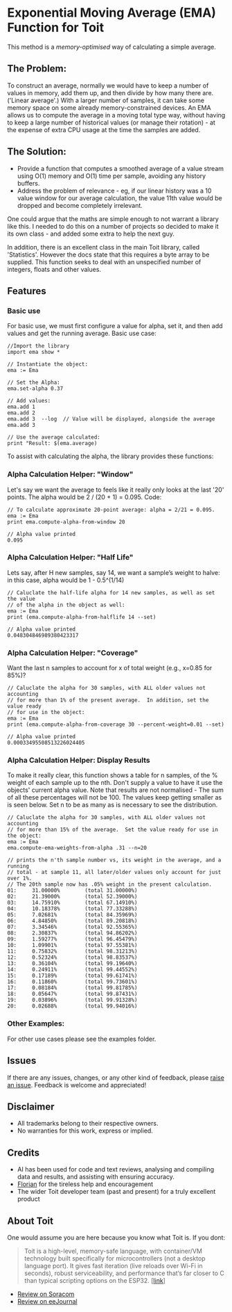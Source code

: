 # Exponential Moving Average (EMA) Function for Toit

This method is a _memory-optimised_ way of calculating a simple average.

## The Problem:
To construct an average, normally we would have to keep a number of values in
memory, add them up, and then divide by how many there are.  ('Linear average'.)
With a larger number of samples, it can take some memory space on some already
memory-constrained devices.  An EMA allows us to compute the average in a moving
total type way, without having to keep a large number of historical values (or
manage their rotation) - at the expense of extra CPU usage at the time the
samples are added.

## The Solution:
- Provide a function that computes a smoothed average of a value stream using O(1)
memory and O(1) time per sample, avoiding any history buffers.
- Address the problem of relevance - eg, if our linear history was a 10 value
window for our average calculation, the value 11th value would be dropped and
become completely irrelevant.

One could argue that the maths are simple enough to not warrant a library like
this.  I needed to do this on a number of projects so decided to make it its own
class - and added some extra to help the next guy.

In addition, there is an excellent class in the main Toit library, called
'Statistics'.  However the docs state that this requires a byte array to be
supplied.  This function seeks to deal with an unspecified number of integers,
floats and other values.

## Features
### Basic use
For basic use, we must first configure a value for alpha, set it, and then add values and get the running average.  Basic use case:
```Toit
//Import the library
import ema show *

// Instantiate the object:
ema := Ema

// Set the Alpha:
ema.set-alpha 0.37

// Add values:
ema.add 1
ema.add 2
ema.add 3  --log  // Value will be displayed, alongside the average
ema.add 3

// Use the average calculated:
print "Result: $(ema.average)
```
To assist with calculating the alpha, the library provides these functions:

### Alpha Calculation Helper: "Window"
Let's say we want the average to feels like it really only looks at the last '20'
points.  The alpha would be 2 / (20 + 1) = 0.095.  Code:
```Toit
// To calculate approximate 20-point average: alpha = 2/21 = 0.095.
ema := Ema
print ema.compute-alpha-from-window 20

// Alpha value printed
0.095
```

### Alpha Calculation Helper: "Half Life"
Lets say, after H new samples, say 14, we want a sample’s weight to halve: in
this case, alpha would be 1 - 0.5^(1/14)
```Toit
// Caluclate the half-life alpha for 14 new samples, as well as set the value
// of the alpha in the object as well:
ema := Ema
print (ema.compute-alpha-from-halflife 14 --set)

// Alpha value printed
0.048304846989380423317
```

### Alpha Calculation Helper: "Coverage"
Want the last n samples to account for x of total weight (e.g., x=0.85 for 85%)?
```Toit
// Caluclate the alpha for 30 samples, with ALL older values not accounting
// for more than 1% of the present average.  In addition, set the value ready
// for use in the object:
ema := Ema
print (ema.compute-alpha-from-coverage 30 --percent-weight=0.01 --set)

// Alpha value printed
0.00033495508513226024405
```

### Alpha Calculation Helper: Display Results
To make it really clear, this function shows a table for n samples, of the % weight of each sample up to the nth.  Don't supply a value to have it use the objects' current alpha value.  Note that results are not normalised - The sum of all these percentages will not be 100.  The values keep getting smaller as is seen below.  Set n to be as many as is necessary to see the distribution.
```Toit
// Caluclate the alpha for 30 samples, with ALL older values not accounting
// for more than 15% of the average.  Set the value ready for use in the object:
ema := Ema
ema.compute-ema-weights-from-alpha .31 --n=20

// prints the n'th sample number vs, its weight in the average, and a running
// total - at sample 11, all later/older values only account for just over 1%.
// The 20th sample now has .05% weight in the present calculation.
01:     31.00000%        (total 31.00000%)
02:     21.39000%        (total 52.39000%)
03:     14.75910%        (total 67.14910%)
04:     10.18378%        (total 77.33288%)
05:     7.02681%         (total 84.35969%)
06:     4.84850%         (total 89.20818%)
07:     3.34546%         (total 92.55365%)
08:     2.30837%         (total 94.86202%)
09:     1.59277%         (total 96.45479%)
10:     1.09901%         (total 97.55381%)
11:     0.75832%         (total 98.31213%)
12:     0.52324%         (total 98.83537%)
13:     0.36104%         (total 99.19640%)
14:     0.24911%         (total 99.44552%)
15:     0.17189%         (total 99.61741%)
16:     0.11860%         (total 99.73601%)
17:     0.08184%         (total 99.81785%)
18:     0.05647%         (total 99.87431%)
19:     0.03896%         (total 99.91328%)
20:     0.02688%         (total 99.94016%)
```

### Other Examples:
For other use cases please see the examples folder.

## Issues
If there are any issues, changes, or any other kind of feedback, please
[raise an issue](https://github.com/milkmansson/toit-ema/issues). Feedback is welcome and appreciated!

## Disclaimer
- All trademarks belong to their respective owners.
- No warranties for this work, express or implied.

## Credits
- AI has been used for code and text reviews, analysing and compiling data and
  results, and assisting with ensuring accuracy.
- [Florian](https://github.com/floitsch) for the tireless help and encouragement
- The wider Toit developer team (past and present) for a truly excellent product

## About Toit
One would assume you are here because you know what Toit is.  If you dont:
> Toit is a high-level, memory-safe language, with container/VM technology built
> specifically for microcontrollers (not a desktop language port). It gives fast
> iteration (live reloads over Wi-Fi in seconds), robust serviceability, and
> performance that’s far closer to C than typical scripting options on the
> ESP32. [[link](https://toitlang.org/)]
- [Review on Soracom](https://soracom.io/blog/internet-of-microcontrollers-made-easy-with-toit-x-soracom/)
- [Review on eeJournal](https://www.eejournal.com/article/its-time-to-get-toit)
